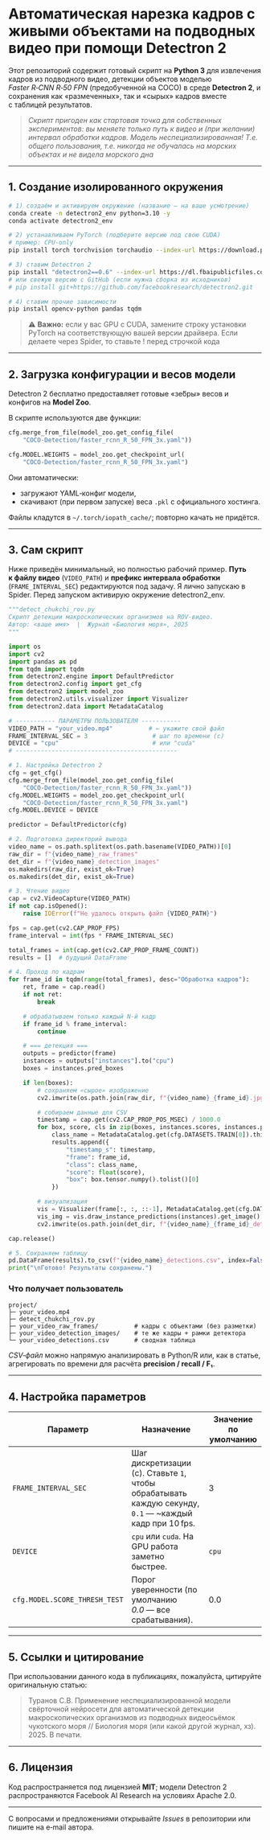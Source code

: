 # Автоматическая нарезка кадров с живыми объектами на подводных видео при помощи Detectron 2

Этот репозиторий содержит готовый скрипт на **Python 3** для извлечения кадров из подводного видео, детекции объектов моделью *Faster R‑CNN R‑50 FPN* (предобученной на COCO) в среде **Detectron 2**, и сохранения как «размеченных», так и «сырых» кадров вместе с таблицей результатов.

> *Скрипт пригоден как стартовая точка для собственных экспериментов: вы меняете только путь к видео и (при желании) интервал обработки кадров. Модель неспециализированная! Т.е. общего пользования, т.е. никогда не обучалась на морских объектах и не видела морского дна*

---

## 1. Создание изолированного окружения

```bash
# 1) создаём и активируем окружение (название — на ваше усмотрение)
conda create -n detectron2_env python=3.10 -y
conda activate detectron2_env

# 2) устанавливаем PyTorch (подберите версию под свою CUDA)
# пример: CPU‑only
pip install torch torchvision torchaudio --index-url https://download.pytorch.org/whl/cpu

# 3) ставим Detectron 2
pip install "detectron2==0.6" --index-url https://dl.fbaipublicfiles.com/detectron2/wheels/cu118/torch2.2/index.html
# или свежую версию с GitHub (если нужна сборка из исходников)
# pip install git+https://github.com/facebookresearch/detectron2.git

# 4) ставим прочие зависимости
pip install opencv-python pandas tqdm
```

> ⚠️ **Важно:** если у вас GPU с CUDA, замените строку установки PyTorch на соответствующую вашей версии драйвера.
> Если делаете через Spider, то ставьте ! перед строчкой кода

---

## 2. Загрузка конфигурации и весов модели

Detectron 2 бесплатно предоставляет готовые «зе́бры» весов и конфигов на **Model Zoo**.

В скрипте используются две функции:

```python
cfg.merge_from_file(model_zoo.get_config_file(
    "COCO-Detection/faster_rcnn_R_50_FPN_3x.yaml"))

cfg.MODEL.WEIGHTS = model_zoo.get_checkpoint_url(
    "COCO-Detection/faster_rcnn_R_50_FPN_3x.yaml")
```

Они автоматически:

* загружают YAML‑конфиг модели,
* скачивают (при первом запуске) веса `.pkl` с официального хостинга.

Файлы кладутся в `~/.torch/iopath_cache/`; повторно качать не придётся.

---

## 3. Сам скрипт

Ниже приведён минимальный, но полностью рабочий пример. **Путь к файлу видео** (`VIDEO_PATH`) и **префикс интервала обработки** (`FRAME_INTERVAL_SEC`) редактируются под задачу.
Я лично запускаю в Spider. Перед запуском активирую окружение detectron2_env.

```python
"""detect_chukchi_rov.py
Скрипт детекции макроскопических организмов на ROV‑видео.
Автор: <ваше имя>  |  Журнал «Биология моря», 2025
"""

import os
import cv2
import pandas as pd
from tqdm import tqdm
from detectron2.engine import DefaultPredictor
from detectron2.config import get_cfg
from detectron2 import model_zoo
from detectron2.utils.visualizer import Visualizer
from detectron2.data import MetadataCatalog

# ----------- ПАРАМЕТРЫ ПОЛЬЗОВАТЕЛЯ -----------
VIDEO_PATH = "your_video.mp4"          # ← укажите свой файл
FRAME_INTERVAL_SEC = 3                  # шаг по времени (с)
DEVICE = "cpu"                          # или "cuda"
# ---------------------------------------------

# 1. Настройка Detectron 2
cfg = get_cfg()
cfg.merge_from_file(model_zoo.get_config_file(
    "COCO-Detection/faster_rcnn_R_50_FPN_3x.yaml"))
cfg.MODEL.WEIGHTS = model_zoo.get_checkpoint_url(
    "COCO-Detection/faster_rcnn_R_50_FPN_3x.yaml")
cfg.MODEL.DEVICE = DEVICE

predictor = DefaultPredictor(cfg)

# 2. Подготовка директорий вывода
video_name = os.path.splitext(os.path.basename(VIDEO_PATH))[0]
raw_dir = f"{video_name}_raw_frames"
det_dir = f"{video_name}_detection_images"
os.makedirs(raw_dir, exist_ok=True)
os.makedirs(det_dir, exist_ok=True)

# 3. Чтение видео
cap = cv2.VideoCapture(VIDEO_PATH)
if not cap.isOpened():
    raise IOError(f"Не удалось открыть файл {VIDEO_PATH}")

fps = cap.get(cv2.CAP_PROP_FPS)
frame_interval = int(fps * FRAME_INTERVAL_SEC)

total_frames = int(cap.get(cv2.CAP_PROP_FRAME_COUNT))
results = []  # будущий DataFrame

# 4. Проход по кадрам
for frame_id in tqdm(range(total_frames), desc="Обработка кадров"):
    ret, frame = cap.read()
    if not ret:
        break

    # обрабатываем только каждый N‑й кадр
    if frame_id % frame_interval:
        continue

    # === детекция ===
    outputs = predictor(frame)
    instances = outputs["instances"].to("cpu")
    boxes = instances.pred_boxes

    if len(boxes):
        # сохраняем «сырое» изображение
        cv2.imwrite(os.path.join(raw_dir, f"{video_name}_{frame_id}.jpg"), frame)

        # собираем данные для CSV
        timestamp = cap.get(cv2.CAP_PROP_POS_MSEC) / 1000.0
        for box, score, cls in zip(boxes, instances.scores, instances.pred_classes):
            class_name = MetadataCatalog.get(cfg.DATASETS.TRAIN[0]).thing_classes[cls]
            results.append({
                "timestamp_s": timestamp,
                "frame": frame_id,
                "class": class_name,
                "score": float(score),
                "box": box.tensor.numpy().tolist()[0]
            })

        # визуализация
        vis = Visualizer(frame[:, :, ::-1], MetadataCatalog.get(cfg.DATASETS.TRAIN[0]), scale=1.2)
        vis_img = vis.draw_instance_predictions(instances).get_image()[:, :, ::-1]
        cv2.imwrite(os.path.join(det_dir, f"{video_name}_{frame_id}_det.jpg"), vis_img)

cap.release()

# 5. Сохраняем таблицу
pd.DataFrame(results).to_csv(f"{video_name}_detections.csv", index=False)
print("\nГотово! Результаты сохранены.")
```

### Что получает пользователь

```
project/
├─ your_video.mp4
├─ detect_chukchi_rov.py
├─ your_video_raw_frames/          # кадры с объектами (без разметки)
├─ your_video_detection_images/    # те же кадры + рамки детектора
└─ your_video_detections.csv       # сводная таблица
```

*CSV‑файл* можно напрямую анализировать в Python/R или, как в статье, агрегировать по времени для расчёта **precision / recall / F₁**.

---

## 4. Настройка параметров

| Параметр                      | Назначение                                                                                               | Значение по умолчанию |
| ----------------------------- | -------------------------------------------------------------------------------------------------------- | --------------------- |
| `FRAME_INTERVAL_SEC`          | Шаг дискретизации (с). Ставьте `1`, чтобы обрабатывать каждую секунду, `0.1` — \~каждый кадр при 10 fps. | 3                     |
| `DEVICE`                      | `cpu` или `cuda`. На GPU работа заметно быстрее.                                                         | `cpu`                 |
| `cfg.MODEL.SCORE_THRESH_TEST` | Порог уверенности (по умолчанию *0.0* — все срабатывания).                                               | 0.0                   |

---

## 5. Ссылки и цитирование

При использовании данного кода в публикациях, пожалуйста, цитируйте оригинальную статью:

> Туранов С.В. Применение неспециализированной модели свёрточной нейросети для автоматической детекции макроскопических организмов из подводных видеосьёмок чукотского моря // Биология моря (или какой другой журнал, хз). 2025. В печати.


---

## 6. Лицензия

Код распространяется под лицензией **MIT**; модели Detectron 2 распространяются Facebook AI Research на условиях Apache 2.0.

---

С вопросами и предложениями открывайте *Issues* в репозитории или пишите на e‑mail автора.
